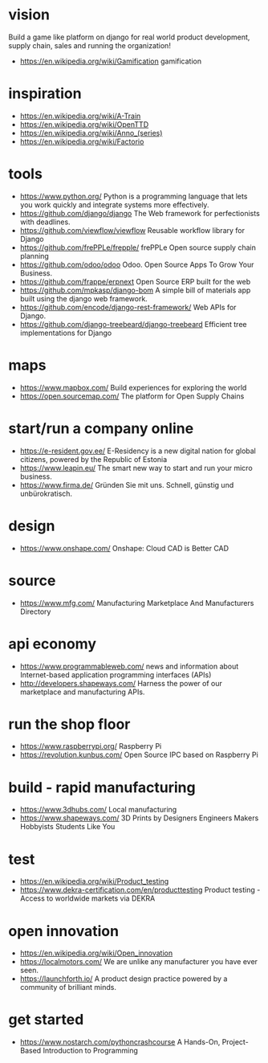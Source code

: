 # vision
Build a game like platform on django for real world product development, supply chain, sales and running the organization!
* https://en.wikipedia.org/wiki/Gamification gamification

# inspiration
* https://en.wikipedia.org/wiki/A-Train
* https://en.wikipedia.org/wiki/OpenTTD
* https://en.wikipedia.org/wiki/Anno_(series)
* https://en.wikipedia.org/wiki/Factorio

# tools
* https://www.python.org/ Python is a programming language that lets you work quickly and integrate systems more effectively.
* https://github.com/django/django The Web framework for perfectionists with deadlines.
* https://github.com/viewflow/viewflow Reusable workflow library for Django
* https://github.com/frePPLe/frepple/ frePPLe Open source supply chain planning
* https://github.com/odoo/odoo Odoo. Open Source Apps To Grow Your Business.
* https://github.com/frappe/erpnext Open Source ERP built for the web
* https://github.com/mpkasp/django-bom A simple bill of materials app built using the django web framework. 
* https://github.com/encode/django-rest-framework/ Web APIs for Django.
* https://github.com/django-treebeard/django-treebeard Efficient tree implementations for Django

# maps
* https://www.mapbox.com/ Build experiences for exploring the world
* https://open.sourcemap.com/ The platform for Open Supply Chains

# start/run a company online
* https://e-resident.gov.ee/ E-Residency is a new digital nation for global citizens, powered by the Republic of Estonia
* https://www.leapin.eu/ The smart new way to start and run your micro business. 
* https://www.firma.de/ Gründen Sie mit uns. Schnell, günstig und unbürokratisch.

# design  
* https://www.onshape.com/ Onshape: Cloud CAD is Better CAD

# source
* https://www.mfg.com/ Manufacturing Marketplace And Manufacturers Directory

# api economy
* https://www.programmableweb.com/ news and information about Internet-based application programming interfaces (APIs)
* http://developers.shapeways.com/ Harness the power of our marketplace and manufacturing APIs.

# run the shop floor
* https://www.raspberrypi.org/ Raspberry Pi
* https://revolution.kunbus.com/ Open Source IPC based on Raspberry Pi

# build - rapid manufacturing
* https://www.3dhubs.com/ Local manufacturing
* https://www.shapeways.com/ 3D Prints by Designers Engineers Makers Hobbyists Students Like You

# test
* https://en.wikipedia.org/wiki/Product_testing
* https://www.dekra-certification.com/en/producttesting Product testing - Access to worldwide markets via DEKRA

# open innovation
* https://en.wikipedia.org/wiki/Open_innovation
* https://localmotors.com/ We are unlike any manufacturer you have ever seen.
* https://launchforth.io/ A product design practice powered by a community of brilliant minds.

# get started
* https://www.nostarch.com/pythoncrashcourse A Hands-On, Project-Based Introduction to Programming
